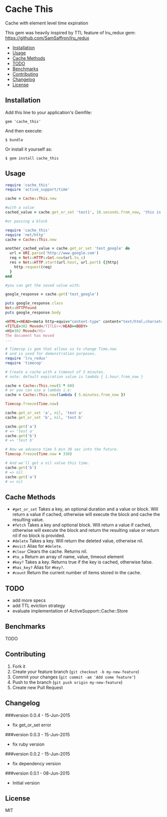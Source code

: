 # Cache This
Cache with element level time expiration

This gem was heavily inspired by TTL feature of lru_redux gem: https://github.com/SamSaffron/lru_redux

- [Installation](#installation)
- [Usage](#usage)
- [Cache Methods](#cache-methods)
- [TODO](#todo)
- [Benchmarks](#benchmarks)
- [Contributing](#contributing)
- [Changelog](#changelog)
- [License](#license)

## Installation

Add this line to your application's Gemfile:

    gem 'cache_this'

And then execute:

    $ bundle

Or install it yourself as:

    $ gem install cache_this

## Usage

```ruby
require 'cache_this'
require 'active_support/time'

cache = Cache::This.new

#with a value
cached_value = cache.get_or_set 'test1', 10.seconds.from_now, 'this is a cached value that will last only 10 seconds'

#or passing a block

require 'cache_this'
require 'net/http'
cache = Cache::This.new

another_cached_value = cache.get_or_set 'test_google' do
  url = URI.parse('http://www.google.com')
  req = Net::HTTP::Get.new(url.to_s)
  res = Net::HTTP.start(url.host, url.port) {|http|
    http.request(req)
  }
end

#you can get the saved value with:

google_response = cache.get('test_google')

puts google_response.class
Net::HTTPFound
puts google_response.body

<HTML><HEAD><meta http-equiv="content-type" content="text/html;charset=utf-8">
<TITLE>302 Moved</TITLE></HEAD><BODY>
<H1>302 Moved</H1>
The document has moved
...

```


```ruby
# Timecop is gem that allows us to change Time.now
# and is used for demonstration purposes.
require 'lru_redux'
require 'timecop'

# Create a cache with a timeout of 5 minutes.
# note: default expiration value is lambda { 1.hour.from_now }

cache = Cache::This.new(5 * 60)
# or you can use a lambda i.e:
cache = Cache::This.new(lambda { 5.minutes.from_now })

Timecop.freeze(Time.now)

cache.get_or_set 'a', nil, 'test a'
cache.get_or_set 'b', nil, 'test b'

cache.get('a')
# => 'test a'
cache.get('b')
# => 'test b'

# Now we advance time 5 min 30 sec into the future.
Timecop.freeze(Time.now + 330)

# And we'll get a nil value this time.
cache.get('b')
# => nil
cache.get('a')
# => nil

```

## Cache Methods
- `#get_or_set` Takes a key, an optional duration and a value or block.  Will return a value if cached, otherwise will execute the block and cache the resulting value.
- `#fetch` Takes a key and optional block.  Will return a value if cached, otherwise will execute the block and return the resulting value or return nil if no block is provided.
- `#delete` Takes a key.  Will return the deleted value, otherwise nil.
- `#evict` Alias for `#delete`.
- `#clear` Clears the cache. Returns nil.
- `#to_a` Return an array of name, value, timeout element
- `#key?` Takes a key.  Returns true if the key is cached, otherwise false.
- `#has_key?` Alias for `#key?`.
- `#count` Return the current number of items stored in the cache.

## TODO

- add more specs
- add TTL eviction strategy
- evaluate implementation of ActiveSupport::Cache::Store


## Benchmarks

TODO

## Contributing

1. Fork it
2. Create your feature branch (`git checkout -b my-new-feature`)
3. Commit your changes (`git commit -am 'Add some feature'`)
4. Push to the branch (`git push origin my-new-feature`)
5. Create new Pull Request

## Changelog

###version 0.0.4 - 15-Jun-2015

- fix get_or_set error

###version 0.0.3 - 15-Jun-2015

- fix ruby version

###version 0.0.2 - 15-Jun-2015

- fix dependency version

###version 0.0.1 - 08-Jun-2015

- Initial version


## License

MIT

